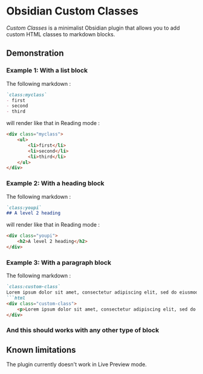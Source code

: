# Obsidian Custom Classes
*Custom Classes* is a minimalist Obsidian plugin that allows you to add custom HTML classes to markdown blocks.

## Demonstration
### Example 1: With a list block
The following markdown :
```markdown
`class:myclass`
- first
- second
- third
```
will render like that in Reading mode :
```html
<div class="myclass">
    <ul>
        <li>first</li>
        <li>second</li>
        <li>third</li>
    </ul>
</div>
```

### Example 2: With a heading block
The following markdown :
```markdown
`class:youpi`
## A level 2 heading
```
will render like that in Reading mode :
```html
<div class="youpi">
    <h2>A level 2 heading</h2>
</div>
```

### Example 3: With a paragraph block
The following markdown :
```markdown
`class:custom-class`
Lorem ipsum dolor sit amet, consectetur adipiscing elit, sed do eiusmod tempor incididunt ut labore et dolore magna aliqua. Ut enim ad minim veniam, quis nostrud exercitation ullamco laboris nisi ut aliquip ex ea commodo consequat.
```html
<div class="custom-class">
    <p>Lorem ipsum dolor sit amet, consectetur adipiscing elit, sed do eiusmod tempor incididunt ut labore et dolore magna aliqua. Ut enim ad minim veniam, quis nostrud exercitation ullamco laboris nisi ut aliquip ex ea commodo consequat.</p>
</div>
```

### And this should works with any other type of block

## Known limitations
The plugin currently doesn't work in Live Preview mode.